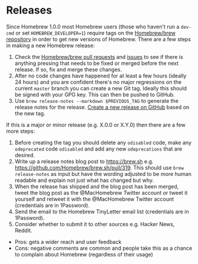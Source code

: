 # Releases

Since Homebrew 1.0.0 most Homebrew users (those who haven't run a `dev-cmd` or
set `HOMEBREW_DEVELOPER=1`) require tags on the [Homebrew/brew repository](https://github.com/homebrew/brew)
in order to get new versions of Homebrew. There are a few steps in making a new
Homebrew release:

1. Check the [Homebrew/brew pull requests](https://github.com/homebrew/brew/pulls)
   and [issues](https://github.com/homebrew/brew/issues) to see if there is
   anything pressing that needs to be fixed or merged before the next release.
   If so, fix and merge these changes.
2. After no code changes have happened for at least a few hours (ideally 24 hours)
   and you are confident there's no major regressions on the current `master`
   branch you can create a new Git tag. Ideally this should be signed with your
   GPG key. This can then be pushed to GitHub.
3. Use `brew release-notes --markdown $PREVIOUS_TAG` to generate the release
   notes for the release. [Create a new release on GitHub](https://github.com/Homebrew/brew/releases/new)
   based on the new tag.

If this is a major or minor release (e.g. X.0.0 or X.Y.0) then there are a few more steps:

1. Before creating the tag you should delete any `odisabled` code, make any
   `odeprecated` code `odisabled` and add any new `odeprecations` that are
   desired.
2. Write up a release notes blog post to https://brew.sh
   e.g. https://github.com/Homebrew/brew.sh/pull/319.
   This should use `brew release-notes` as input but have the wording adjusted
   to be more human readable and explain not just what has changed but why.
3. When the release has shipped and the blog post has been merged, tweet the
   blog post as the @MacHomebrew Twitter account or tweet it yourself and
   retweet it with the @MacHomebrew Twitter account (credentials are in
   1Password).
4. Send the email to the Homebrew TinyLetter email list (credentials are in
   1Password).
5. Consider whether to submit it to other sources e.g. Hacker News, Reddit.

  - Pros: gets a wider reach and user feedback
  - Cons: negative comments are common and people take this as a chance to
          complain about Homebrew (regardless of their usage)
